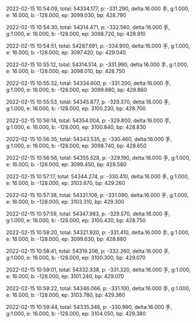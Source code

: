 2022-02-15 10:54:09, total: 54334.177, p: -331.290, delta:16.000 手, g:1.000, e: 16.000, b: -128.000, ep: 3099.030, bp: 428.790

2022-02-15 10:54:30, total: 54314.471, p: -332.560, delta:16.000 手, g:1.000, e: 16.000, b: -128.000, ep: 3098.720, bp: 428.910

2022-02-15 10:54:51, total: 54287.691, p: -334.900, delta:16.000 手, g:1.000, e: 16.000, b: -128.000, ep: 3097.420, bp: 429.040

2022-02-15 10:55:12, total: 54314.514, p: -331.990, delta:16.000 手, g:1.000, e: 16.000, b: -128.000, ep: 3098.010, bp: 428.750

2022-02-15 10:55:32, total: 54334.600, p: -331.200, delta:16.000 手, g:1.000, e: 16.000, b: -128.000, ep: 3099.680, bp: 428.860

2022-02-15 10:55:53, total: 54345.877, p: -329.370, delta:16.000 手, g:1.000, e: 16.000, b: -128.000, ep: 3100.230, bp: 428.700

2022-02-15 10:56:14, total: 54354.004, p: -329.800, delta:16.000 手, g:1.000, e: 16.000, b: -128.000, ep: 3100.840, bp: 428.830

2022-02-15 10:56:35, total: 54343.535, p: -330.460, delta:16.000 手, g:1.000, e: 16.000, b: -128.000, ep: 3098.740, bp: 428.650

2022-02-15 10:56:56, total: 54355.528, p: -329.190, delta:16.000 手, g:1.000, e: 16.000, b: -128.000, ep: 3099.450, bp: 428.580

2022-02-15 10:57:17, total: 54344.274, p: -330.410, delta:16.000 手, g:1.000, e: 16.000, b: -128.000, ep: 3103.670, bp: 429.260

2022-02-15 10:57:38, total: 54331.106, p: -331.090, delta:16.000 手, g:1.000, e: 16.000, b: -128.000, ep: 3103.310, bp: 429.300

2022-02-15 10:57:59, total: 54347.983, p: -329.570, delta:16.000 手, g:1.000, e: 16.000, b: -128.000, ep: 3100.430, bp: 428.750

2022-02-15 10:58:20, total: 54321.920, p: -331.410, delta:16.000 手, g:1.000, e: 16.000, b: -128.000, ep: 3099.630, bp: 428.880

2022-02-15 10:58:41, total: 54319.206, p: -332.260, delta:16.000 手, g:1.000, e: 16.000, b: -128.000, ep: 3100.300, bp: 429.070

2022-02-15 10:59:01, total: 54332.338, p: -331.320, delta:16.000 手, g:1.000, e: 16.000, b: -128.000, ep: 3101.240, bp: 429.070

2022-02-15 10:59:22, total: 54346.066, p: -331.100, delta:16.000 手, g:1.000, e: 16.000, b: -128.000, ep: 3103.780, bp: 429.360

2022-02-15 10:59:44, total: 54335.346, p: -330.990, delta:16.000 手, g:1.000, e: 16.000, b: -128.000, ep: 3104.050, bp: 429.380